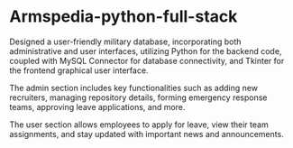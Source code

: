 # Armspedia-python-full-stack
Designed a user-friendly military database, incorporating both administrative and user interfaces, utilizing Python for the backend code, coupled with MySQL Connector for database connectivity, and Tkinter for the frontend graphical user interface.

The admin section includes key functionalities such as adding new recruiters, managing repository details, forming emergency response teams, approving leave applications, and more.

The user section allows employees to apply for leave, view their team assignments, and stay updated with important news and announcements.
